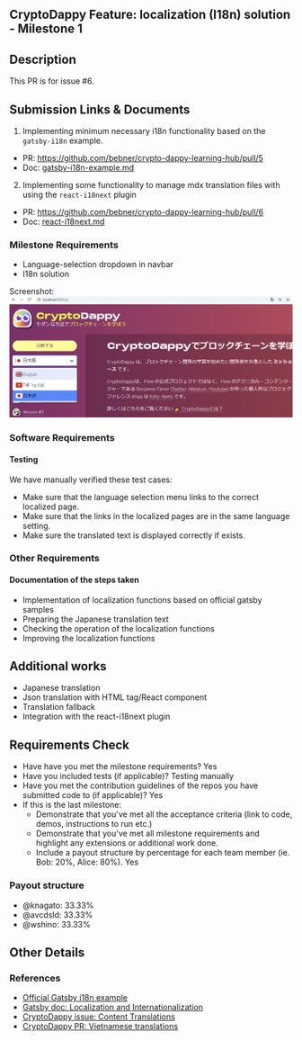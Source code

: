 ## CryptoDappy Feature: localization (I18n) solution - Milestone 1

## Description

This PR is for issue #6.

## Submission Links & Documents

1) Implementing minimum necessary i18n functionality based on the `gatsby-i18n` example.
- PR: https://github.com/bebner/crypto-dappy-learning-hub/pull/5
- Doc: [gatsby-i18n-example.md](gatsby-i18n-example.md)

2) Implementing some functionality to manage mdx translation files with using the `react-i18next` plugin
- PR: https://github.com/bebner/crypto-dappy-learning-hub/pull/6
- Doc: [react-i18next.md](react-i18next.md)

### Milestone Requirements

- Language-selection dropdown in navbar
- I18n solution

Screenshot:
![i18n dropdown screenshot](cryptodappy-i18n-dropdown.png)

### Software Requirements

#### Testing

We have manually verified these test cases:

- Make sure that the language selection menu links to the correct localized page.
- Make sure that the links in the localized pages are in the same language setting.
- Make sure the translated text is displayed correctly if exists.

### Other Requirements

#### Documentation of the steps taken

- Implementation of localization functions based on official gatsby samples
- Preparing the Japanese translation text
- Checking the operation of the localization functions
- Improving the localization functions

## Additional works

- Japanese translation
- Json translation with HTML tag/React component
- Translation fallback
- Integration with the react-i18next plugin

## Requirements Check

- Have have you met the milestone requirements? Yes
- Have you included tests (if applicable)? Testing manually
- Have you met the contribution guidelines of the repos you have submitted code to (if applicable)? Yes
- If this is the last milestone:
  - Demonstrate that you've met all the acceptance criteria (link to code, demos, instructions to run etc.)
  - Demonstrate that you've met all milestone requirements and highlight any extensions or additional work done.
  - Include a payout structure by percentage for each team member (ie. Bob: 20%, Alice: 80%). Yes

### Payout structure

- @knagato: 33.33%
- @avcdsld: 33.33%
- @wshino: 33.33%

## Other Details

### References

- [Official Gatsby i18n example](https://github.com/gatsbyjs/gatsby/tree/master/examples/using-i18n)
- [Gatsby doc: Localization and Internationalization](https://www.gatsbyjs.com/docs/how-to/adding-common-features/localization-i18n/)
- [CryptoDappy issue: Content Translations](https://github.com/bebner/crypto-dappy-learning-hub/issues/2)
- [CryptoDappy PR: Vietnamese translations](https://github.com/bebner/crypto-dappy-learning-hub/pull/4)

